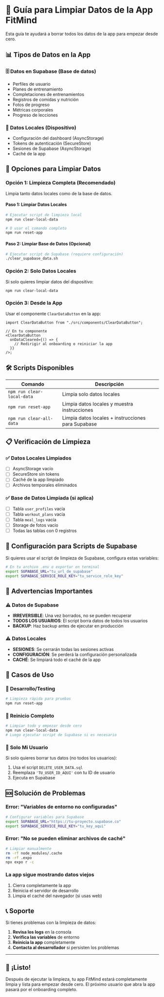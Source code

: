 # 🧹 Guía para Limpiar Datos de la App FitMind

Esta guía te ayudará a borrar todos los datos de la app para empezar desde cero.

## 📊 Tipos de Datos en la App

### 🗄️ **Datos en Supabase (Base de datos)**

- Perfiles de usuario
- Planes de entrenamiento
- Completaciones de entrenamientos
- Registros de comidas y nutrición
- Fotos de progreso
- Métricas corporales
- Progreso de lecciones

### 📱 **Datos Locales (Dispositivo)**

- Configuración del dashboard (AsyncStorage)
- Tokens de autenticación (SecureStore)
- Sesiones de Supabase (AsyncStorage)
- Caché de la app

## 🚀 Opciones para Limpiar Datos

### Opción 1: Limpieza Completa (Recomendado)

Limpia tanto datos locales como de la base de datos.

#### Paso 1: Limpiar Datos Locales

```bash
# Ejecutar script de limpieza local
npm run clear-local-data

# O usar el comando completo
npm run reset-app
```

#### Paso 2: Limpiar Base de Datos (Opcional)

```bash
# Ejecutar script de Supabase (requiere configuración)
./clear_supabase_data.sh
```

### Opción 2: Solo Datos Locales

Si solo quieres limpiar datos del dispositivo:

```bash
npm run clear-local-data
```

### Opción 3: Desde la App

Usar el componente `ClearDataButton` en la app:

```tsx
import ClearDataButton from "./src/components/ClearDataButton";

// En tu componente
<ClearDataButton
  onDataCleared={() => {
    // Redirigir al onboarding o reiniciar la app
  }}
/>;
```

## 🛠️ Scripts Disponibles

| Comando                    | Descripción                                        |
| -------------------------- | -------------------------------------------------- |
| `npm run clear-local-data` | Limpia solo datos locales                          |
| `npm run reset-app`        | Limpia datos locales y muestra instrucciones       |
| `npm run clear-all-data`   | Limpia datos locales + instrucciones para Supabase |

## 📋 Verificación de Limpieza

### ✅ Datos Locales Limpiados

- [ ] AsyncStorage vacío
- [ ] SecureStore sin tokens
- [ ] Caché de la app limpiado
- [ ] Archivos temporales eliminados

### ✅ Base de Datos Limpiada (si aplica)

- [ ] Tabla `user_profiles` vacía
- [ ] Tabla `workout_plans` vacía
- [ ] Tabla `meal_logs` vacía
- [ ] Storage de fotos vacío
- [ ] Todas las tablas con 0 registros

## 🔧 Configuración para Scripts de Supabase

Si quieres usar el script de limpieza de Supabase, configura estas variables:

```bash
# En tu archivo .env o exportar en terminal
export SUPABASE_URL="tu_url_de_supabase"
export SUPABASE_SERVICE_ROLE_KEY="tu_service_role_key"
```

## 🚨 Advertencias Importantes

### ⚠️ **Datos de Supabase**

- **IRREVERSIBLE**: Una vez borrados, no se pueden recuperar
- **TODOS LOS USUARIOS**: El script borra datos de todos los usuarios
- **BACKUP**: Haz backup antes de ejecutar en producción

### ⚠️ **Datos Locales**

- **SESIONES**: Se cerrarán todas las sesiones activas
- **CONFIGURACIÓN**: Se perderá la configuración personalizada
- **CACHÉ**: Se limpiará todo el caché de la app

## 🎯 Casos de Uso

### 🧪 **Desarrollo/Testing**

```bash
# Limpieza rápida para pruebas
npm run reset-app
```

### 🔄 **Reinicio Completo**

```bash
# Limpiar todo y empezar desde cero
npm run clear-local-data
# Luego ejecutar script de Supabase si es necesario
```

### 👤 **Solo Mi Usuario**

Si solo quieres borrar tus datos (no todos los usuarios):

1. Usa el script `DELETE_USER_DATA.sql`
2. Reemplaza `'TU_USER_ID_AQUI'` con tu ID de usuario
3. Ejecuta en Supabase

## 🆘 Solución de Problemas

### Error: "Variables de entorno no configuradas"

```bash
# Configurar variables para Supabase
export SUPABASE_URL="https://tu-proyecto.supabase.co"
export SUPABASE_SERVICE_ROLE_KEY="tu_key_aqui"
```

### Error: "No se pueden eliminar archivos de caché"

```bash
# Limpiar manualmente
rm -rf node_modules/.cache
rm -rf .expo
npx expo r -c
```

### La app sigue mostrando datos viejos

1. Cierra completamente la app
2. Reinicia el servidor de desarrollo
3. Limpia el caché del navegador (si usas web)

## 📞 Soporte

Si tienes problemas con la limpieza de datos:

1. **Revisa los logs** en la consola
2. **Verifica las variables** de entorno
3. **Reinicia la app** completamente
4. **Contacta al desarrollador** si persisten los problemas

---

## 🎉 ¡Listo!

Después de ejecutar la limpieza, tu app FitMind estará completamente limpia y lista para empezar desde cero. El próximo usuario que abra la app pasará por el onboarding completo.
